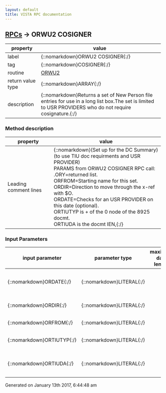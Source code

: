 ```yaml
---
layout: default
title: VISTA RPC documentation
---
```




## [RPCs](TableOfContent.md) &#8594; ORWU2 COSIGNER 

 property | value 
--- | --- 
 label | {::nomarkdown}ORWU2 COSIGNER{:/}
 tag | {::nomarkdown}COSIGNER{:/}
 routine | [ORWU2](http://code.osehra.org/dox/Routine_ORWU2_source.html)
 return value type | {::nomarkdown}ARRAY{:/}
 description | {::nomarkdown}Returns a set of New Person file entries for use in a long list box.The set is limited to USR PROVIDERS who do not require cosignature.{:/}


### Method description

 property | value 
 --- | --- 
 Leading comment lines | {::nomarkdown}(Set up for the DC Summary)<br/>(to use TIU doc requirments and USR PROVIDER)<br/>PARAMS from ORWU2 COSIGNER RPC call:<br/>.ORY=returned list.<br/>ORFROM=Starting name for this set.  <br/>ORDIR=Direction to move through the x-ref with $O.  <br/>ORDATE=Checks for an USR PROVIDER on this date (optional).<br/>ORTIUTYP is + of the 0 node of the 8925 docmt.  <br/>ORTIUDA is the docmt IEN,{:/}

### Input Parameters

| input parameter | parameter type | maximum data length | required | description | 
| --- | --- | --- | --- | --- | 
| {::nomarkdown}ORDATE{:/} | {::nomarkdown}LITERAL{:/} |  |  | {::nomarkdown}Fileman date that the user will be required to be active on. (optional){:/} | 
| {::nomarkdown}ORDIR{:/} | {::nomarkdown}LITERAL{:/} |  | {::nomarkdown}true{:/} | {::nomarkdown}Direction to move through the #200 x-ref with $O.{:/} | 
| {::nomarkdown}ORFROM{:/} | {::nomarkdown}LITERAL{:/} |  |  | {::nomarkdown}Starting name for this set.{:/} | 
| {::nomarkdown}ORTIUTYP{:/} | {::nomarkdown}LITERAL{:/} |  | {::nomarkdown}true{:/} | {::nomarkdown}is + of the 0 node of the 8925 docmt{:/} | 
| {::nomarkdown}ORTIUDA{:/} | {::nomarkdown}LITERAL{:/} |  | {::nomarkdown}true{:/} | {::nomarkdown}This is the record # of the TIU Document in file 8925.{:/} | 




 Generated on January 13th 2017, 6:44:48 am
